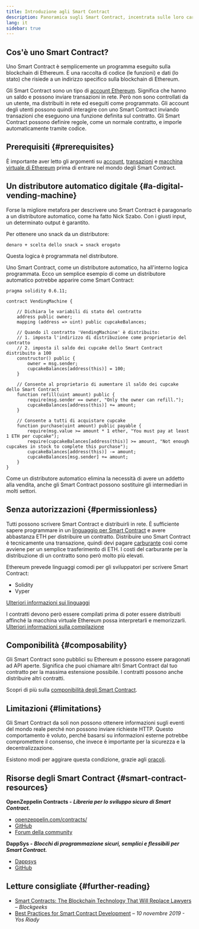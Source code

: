 ```yaml
---
title: Introduzione agli Smart Contract
description: Panoramica sugli Smart Contract, incentrata sulle loro caratteristiche e limitazioni uniche.
lang: it
sidebar: true
---
```


## Cos'è uno Smart Contract?

Uno Smart Contract è semplicemente un programma eseguito sulla blockchain di Ethereum. È una raccolta di codice (le funzioni) e dati (lo stato) che risiede a un indirizzo specifico sulla blockchain di Ethereum.

Gli Smart Contract sono un tipo di [account Ethereum](/developers/docs/accounts/). Significa che hanno un saldo e possono inviare transazioni in rete. Però non sono controllati da un utente, ma distribuiti in rete ed eseguiti come programmato. Gli account degli utenti possono quindi interagire con uno Smart Contract inviando transazioni che eseguono una funzione definita sul contratto. Gli Smart Contract possono definire regole, come un normale contratto, e imporle automaticamente tramite codice.

## Prerequisiti {#prerequisites}

È importante aver letto gli argomenti su [account](/developers/docs/accounts/), [transazioni](/developers/docs/transactions/) e [macchina virtuale di Ethereum](/developers/docs/evm/) prima di entrare nel mondo degli Smart Contract.

## Un distributore automatico digitale {#a-digital-vending-machine}

Forse la migliore metafora per descrivere uno Smart Contract è paragonarlo a un distributore automatico, come ha fatto Nick Szabo. Con i giusti input, un determinato output è garantito.

Per ottenere uno snack da un distributore:

```
denaro + scelta dello snack = snack erogato
```

Questa logica è programmata nel distributore.

Uno Smart Contract, come un distributore automatico, ha all'interno logica programmata. Ecco un semplice esempio di come un distributore automatico potrebbe apparire come Smart Contract:

```solidity
pragma solidity 0.6.11;

contract VendingMachine {

    // Dichiara le variabili di stato del contratto
    address public owner;
    mapping (address => uint) public cupcakeBalances;

    // Quando il contratto 'VendingMachine' è distribuito:
    // 1. imposta l'indirizzo di distribuzione come proprietario del contratto
    // 2. imposta il saldo dei cupcake dello Smart Contract distribuito a 100
    constructor() public {
        owner = msg.sender;
        cupcakeBalances[address(this)] = 100;
    }

    // Consente al proprietario di aumentare il saldo dei cupcake dello Smart Contract
    function refill(uint amount) public {
        require(msg.sender == owner, "Only the owner can refill.");
        cupcakeBalances[address(this)] += amount;
    }

    // Consente a tutti di acquistare cupcake
    function purchase(uint amount) public payable {
        require(msg.value >= amount * 1 ether, "You must pay at least 1 ETH per cupcake");
        require(cupcakeBalances[address(this)] >= amount, "Not enough cupcakes in stock to complete this purchase");
        cupcakeBalances[address(this)] -= amount;
        cupcakeBalances[msg.sender] += amount;
    }
}
```

Come un distributore automatico elimina la necessità di avere un addetto alla vendita, anche gli Smart Contract possono sostituire gli intermediari in molti settori.

## Senza autorizzazioni {#permissionless}

Tutti possono scrivere Smart Contract e distribuirli in rete. È sufficiente sapere programmare in un [linguaggio per Smart Contract](/developers/docs/smart-contracts/languages/) e avere abbastanza ETH per distribuire un contratto. Distribuire uno Smart Contract è tecnicamente una transazione, quindi devi pagare [carburante](/developers/docs/gas/) così come avviene per un semplice trasferimento di ETH. I costi del carburante per la distribuzione di un contratto sono però molto più elevati.

Ethereum prevede linguaggi comodi per gli sviluppatori per scrivere Smart Contract:

- Solidity
- Vyper

[Ulteriori informazioni sui linguaggi](/developers/docs/smart-contracts/languages/)

I contratti devono però essere compilati prima di poter essere distribuiti affinché la macchina virtuale Ethereum possa interpretarli e memorizzarli. [Ulteriori informazioni sulla compilazione](/developers/docs/smart-contracts/compiling/)

## Componibilità {#composability}

Gli Smart Contract sono pubblici su Ethereum e possono essere paragonati ad API aperte. Significa che puoi chiamare altri Smart Contract dal tuo contratto per la massima estensione possibile. I contratti possono anche distribuire altri contratti.

Scopri di più sulla [componibilità degli Smart Contract](/developers/docs/smart-contracts/composability/).

## Limitazioni {#limitations}

Gli Smart Contract da soli non possono ottenere informazioni sugli eventi del mondo reale perché non possono inviare richieste HTTP. Questo comportamento è voluto, perché basarsi su informazioni esterne potrebbe compromettere il consenso, che invece è importante per la sicurezza e la decentralizzazione.

Esistono modi per aggirare questa condizione, grazie agli [oracoli](/developers/docs/oracles/).

## Risorse degli Smart Contract {#smart-contract-resources}

**OpenZeppelin Contracts -** **_Libreria per lo sviluppo sicuro di Smart Contract._**

- [openzeppelin.com/contracts/](https://openzeppelin.com/contracts/)
- [GitHub](https://github.com/OpenZeppelin/openzeppelin-contracts)
- [Forum della community](https://forum.openzeppelin.com/c/general/16)

**DappSys -** **_Blocchi di programmazione sicuri, semplici e flessibili per Smart Contract._**

- [Dappsys](https://dappsys.readthedocs.io/)
- [GitHub](https://github.com/dapphub/dappsys)

## Letture consigliate {#further-reading}

- [Smart Contracts: The Blockchain Technology That Will Replace Lawyers](https://blockgeeks.com/guides/smart-contracts/) _– Blockgeeks_
- [Best Practices for Smart Contract Development](https://yos.io/2019/11/10/smart-contract-development-best-practices/) _– 10 novembre 2019 - Yos Riady_
